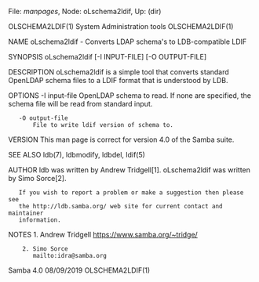 File: *manpages*,  Node: oLschema2ldif,  Up: (dir)

OLSCHEMA2LDIF(1)          System Administration tools         OLSCHEMA2LDIF(1)



NAME
       oLschema2ldif - Converts LDAP schema's to LDB-compatible LDIF

SYNOPSIS
       oLschema2ldif [-I INPUT-FILE] [-O OUTPUT-FILE]

DESCRIPTION
       oLschema2ldif is a simple tool that converts standard OpenLDAP schema
       files to a LDIF format that is understood by LDB.

OPTIONS
       -I input-file
           OpenLDAP schema to read. If none are specified, the schema file
           will be read from standard input.

       -O output-file
           File to write ldif version of schema to.

VERSION
       This man page is correct for version 4.0 of the Samba suite.

SEE ALSO
       ldb(7), ldbmodify, ldbdel, ldif(5)

AUTHOR
       ldb was written by Andrew Tridgell[1]. oLschema2ldif was written by
       Simo Sorce[2].

       If you wish to report a problem or make a suggestion then please see
       the http://ldb.samba.org/ web site for current contact and maintainer
       information.

NOTES
        1. Andrew Tridgell
           https://www.samba.org/~tridge/

        2. Simo Sorce
           mailto:idra@samba.org



Samba 4.0                         08/09/2019                  OLSCHEMA2LDIF(1)
